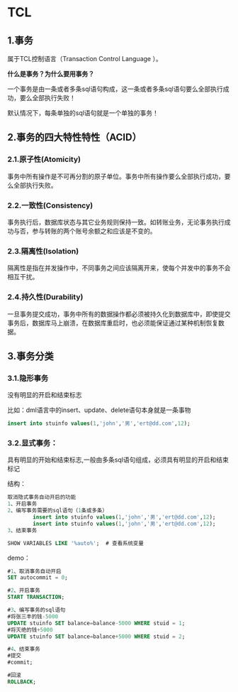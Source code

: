 # TCL

## 1.事务

属于TCL控制语言（Transaction Control Language ）。

**什么是事务？为什么要用事务？**

一个事务是由一条或者多条sql语句构成，这一条或者多条sql语句要么全部执行成功，要么全部执行失败！

默认情况下，每条单独的sql语句就是一个单独的事务！



## 2.事务的四大特性特性（ACID）

### 2.1.原子性(Atomicity)

 事务中所有操作是不可再分割的原子单位。事务中所有操作要么全部执行成功，要么全部执行失败。

### 2.2.一致性(Consistency)

事务执行后，数据库状态与其它业务规则保持一致。如转账业务，无论事务执行成功与否，参与转账的两个账号余额之和应该是不变的。

### 2.3.隔离性(Isolation)

隔离性是指在并发操作中，不同事务之间应该隔离开来，使每个并发中的事务不会相互干扰。

### 2.4.持久性(Durability)

一旦事务提交成功，事务中所有的数据操作都必须被持久化到数据库中，即使提交事务后，数据库马上崩溃，在数据库重启时，也必须能保证通过某种机制恢复数据。



## 3.事务分类

### 3.1.隐形事务

没有明显的开启和结束标志

比如：dml语言中的insert、update、delete语句本身就是一条事物

```sql
insert into stuinfo values(1,'john','男','ert@dd.com',12);
```

### 3.2.显式事务：

具有明显的开始和结束标志,一般由多条sql语句组成，必须具有明显的开启和结束标记

结构：

```sql
取消隐式事务自动开启的功能
1、开启事务
2、编写事务需要的sql语句（1条或多条）
		insert into stuinfo values(1,'john','男','ert@dd.com',12);
		insert into stuinfo values(1,'john','男','ert@dd.com',12);
3、结束事务
```

```sql
SHOW VARIABLES LIKE '%auto%';  # 查看系统变量
```

demo：

```sql
#1、取消事务自动开启
SET autocommit = 0;

#2、开启事务
START TRANSACTION;

#3、编写事务的sql语句
#将张三丰的钱-5000
UPDATE stuinfo SET balance=balance-5000 WHERE stuid = 1;
#将灭绝的钱+5000
UPDATE stuinfo SET balance=balance+5000 WHERE stuid = 2;

#4、结束事务
#提交
#commit;

#回滚
ROLLBACK;
```



 